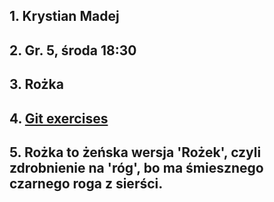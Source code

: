 ## 1. Krystian Madej
## 2. Gr. 5, środa 18:30
## 3. Rożka
## 4. [Git exercises](https://gitexercises.fracz.com/committer/4f077778733d7aabc885a00e1d811d4fbb5c4a24?email=krystian1542@gmail.com)
## 5. Rożka to żeńska wersja 'Rożek', czyli zdrobnienie na 'róg', bo ma śmiesznego czarnego roga z sierści.